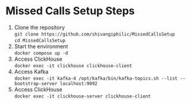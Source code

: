 # Missed Calls Setup Steps
1. Clone the repository  
   `git clone https://github.com/shivangiphilic/MissedCallsSetup`  
   `cd MissedCallsSetup`
2. Start the environment  
   `docker compose up -d`
3. Access ClickHouse  
   `docker exec -it clickhouse clickhouse-client`
4. Access Kafka  
   `docker exec -it kafka-4 /opt/kafka/bin/kafka-topics.sh --list --bootstrap-server localhost:9092`
5. Access ClickHouse  
   `docker exec -it clickhouse-server clickhouse-client`
